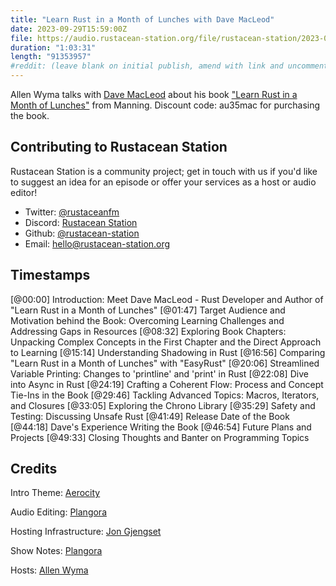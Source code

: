 ```yaml
---
title: "Learn Rust in a Month of Lunches with Dave MacLeod"
date: 2023-09-29T15:59:00Z
file: https://audio.rustacean-station.org/file/rustacean-station/2023-09-29-dave-macleod.mp3
duration: "1:03:31"
length: "91353957"
#reddit: (leave blank on initial publish, amend with link and uncomment this line after Reddit thread has been posted)
---
```


Allen Wyma talks with [Dave MacLeod](https://github.com/Dhghomon) about his book ["Learn Rust in a Month of Lunches"](http://mng.bz/OxOO) from Manning. Discount code:   au35mac for purchasing the book.

## Contributing to Rustacean Station

Rustacean Station is a community project; get in touch with us if you'd like to suggest an idea for an episode or offer your services as a host or audio editor!

- Twitter: [@rustaceanfm](https://twitter.com/rustaceanfm)
- Discord: [Rustacean Station](https://discord.gg/cHc3Gyc)
- Github: [@rustacean-station](https://github.com/rustacean-station/)
- Email: [hello@rustacean-station.org](mailto:hello@rustacean-station.org)

## Timestamps
[@00:00] Introduction: Meet Dave MacLeod - Rust Developer and Author of "Learn Rust in a Month of Lunches"
[@01:47] Target Audience and Motivation behind the Book: Overcoming Learning Challenges and Addressing Gaps in Resources
[@08:32] Exploring Book Chapters: Unpacking Complex Concepts in the First Chapter and the Direct Approach to Learning
[@15:14] Understanding Shadowing in Rust
[@16:56] Comparing "Learn Rust in a Month of Lunches" with "EasyRust"
[@20:06] Streamlined Variable Printing: Changes to 'printline' and 'print' in Rust
[@22:08] Dive into Async in Rust
[@24:19] Crafting a Coherent Flow: Process and Concept Tie-Ins in the Book
[@29:46] Tackling Advanced Topics: Macros, Iterators, and Closures
[@33:05] Exploring the Chrono Library
[@35:29] Safety and Testing: Discussing Unsafe Rust
[@41:49] Release Date of the Book
[@44:18] Dave's Experience Writing the Book
[@46:54] Future Plans and Projects
[@49:33] Closing Thoughts and Banter on Programming Topics

## Credits

Intro Theme: [Aerocity](https://twitter.com/AerocityMusic)

Audio Editing: [Plangora](https://twitter.com/plangora)

Hosting Infrastructure: [Jon Gjengset](https://twitter.com/jonhoo/)

Show Notes: [Plangora](https://twitter.com/plangora)

Hosts: [Allen Wyma](https://twitter.com/allenwyma)
